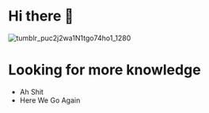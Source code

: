 # Hi there :wave:	

![tumblr_puc2j2wa1N1tgo74ho1_1280](https://user-images.githubusercontent.com/73060136/119864644-07d54c80-bf45-11eb-89e0-bdb1355ea1e6.gif)

<!-- ![programming](https://user-images.githubusercontent.com/73060136/119861850-0b1b0900-bf42-11eb-8d06-47d8121aa40f.gif)
  -->
  
# Looking for more knowledge   
- Ah Shit 
- Here We Go Again

<!---
SinsamutQ/SinsamutQ is a ✨ special ✨ repository because its `README.md` (this file) appears on your GitHub profile.
You can click the Preview link to take a look at your changes.
--->
